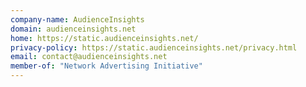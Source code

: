 ```yaml
---
company-name: AudienceInsights
domain: audienceinsights.net
home: https://static.audienceinsights.net/
privacy-policy: https://static.audienceinsights.net/privacy.html
email: contact@audienceinsights.net
member-of: "Network Advertising Initiative"
---
```




